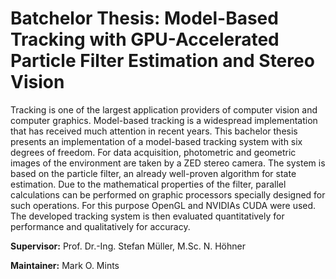 # Batchelor Thesis: Model-Based Tracking with GPU-Accelerated Particle Filter Estimation and Stereo Vision

Tracking is one of the largest application providers of computer vision and computer graphics.
Model-based tracking is a widespread implementation that has received much attention in recent years.
This bachelor thesis presents an implementation of a model-based tracking system with six degrees of freedom.
For data acquisition, photometric and geometric images of the environment are taken by a ZED stereo camera.
The system is based on the particle filter, an already well-proven algorithm for state estimation. 
Due to the mathematical properties of the filter, parallel calculations can be performed on graphic processors specially designed for such operations.
For this purpose OpenGL and NVIDIAs CUDA were used.
The developed tracking system is then evaluated quantitatively for performance and qualitatively for accuracy.

**Supervisor:** Prof. Dr.-Ing. Stefan Müller, M.Sc. N. Höhner

**Maintainer:** Mark O. Mints
